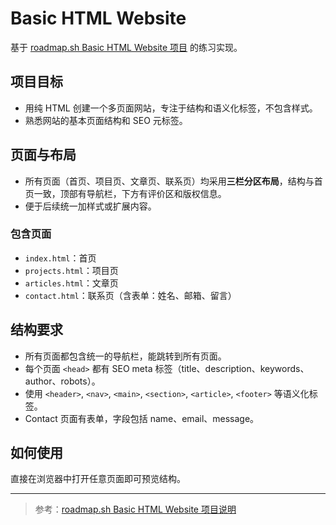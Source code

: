 # Basic HTML Website

基于 [roadmap.sh Basic HTML Website 项目](https://roadmap.sh/projects/basic-html-website) 的练习实现。

## 项目目标
- 用纯 HTML 创建一个多页面网站，专注于结构和语义化标签，不包含样式。
- 熟悉网站的基本页面结构和 SEO 元标签。

## 页面与布局
- 所有页面（首页、项目页、文章页、联系页）均采用**三栏分区布局**，结构与首页一致，顶部有导航栏，下方有评价区和版权信息。
- 便于后续统一加样式或扩展内容。

### 包含页面
- `index.html`：首页
- `projects.html`：项目页
- `articles.html`：文章页
- `contact.html`：联系页（含表单：姓名、邮箱、留言）

## 结构要求
- 所有页面都包含统一的导航栏，能跳转到所有页面。
- 每个页面 `<head>` 都有 SEO meta 标签（title、description、keywords、author、robots）。
- 使用 `<header>`, `<nav>`, `<main>`, `<section>`, `<article>`, `<footer>` 等语义化标签。
- Contact 页面有表单，字段包括 name、email、message。

## 如何使用
直接在浏览器中打开任意页面即可预览结构。

---

> 参考：[roadmap.sh Basic HTML Website 项目说明](https://roadmap.sh/projects/basic-html-website) 